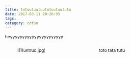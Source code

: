```yaml
---
title: tutuutuutuututuutuututu
date: 2017-03-11 20:26:05
tags:
category: coton
---
```


heyyyyyyyyyyyyyyyyyyyyyy

<!-- <div class="image-container"> -->
<!-- </div> -->
<div class="columns">
  <div class="column">
    <figure class="image">
      ![](untruc.jpg)
    </figure>
  </div>
  <div class="column is-one-third-desktop">
    <p>
      toto
      tata
      tutu
    </p>
  </div>
</div>
